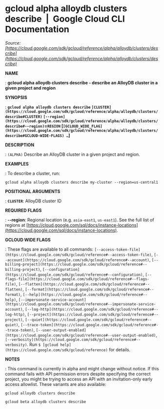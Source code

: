 # gcloud alpha alloydb clusters describe  |  Google Cloud CLI Documentation

*Source: [https://cloud.google.com/sdk/gcloud/reference/alpha/alloydb/clusters/describe](https://cloud.google.com/sdk/gcloud/reference/alpha/alloydb/clusters/describe)*

**NAME**

: **gcloud alpha alloydb clusters describe - describe an AlloyDB cluster in a given project and region**

**SYNOPSIS**

: **`gcloud alpha alloydb clusters describe` `[CLUSTER](https://cloud.google.com/sdk/gcloud/reference/alpha/alloydb/clusters/describe#CLUSTER)` `[--region](https://cloud.google.com/sdk/gcloud/reference/alpha/alloydb/clusters/describe#--region)`=`REGION` [`[GCLOUD_WIDE_FLAG](https://cloud.google.com/sdk/gcloud/reference/alpha/alloydb/clusters/describe#GCLOUD-WIDE-FLAGS) …`]**

**DESCRIPTION**

: `(ALPHA)` Describe an AlloyDB cluster in a given project and region.

**EXAMPLES**

: To describe a cluster, run:

```
gcloud alpha alloydb clusters describe my-cluster --region=us-central1
```

**POSITIONAL ARGUMENTS**

: **`CLUSTER`**:
AlloyDB cluster ID

**REQUIRED FLAGS**

: **--region**:
Regional location (e.g. `asia-east1`, `us-east1`). See the
full list of regions at [https://cloud.google.com/sql/docs/instance-locations](https://cloud.google.com/sql/docs/instance-locations).

**GCLOUD WIDE FLAGS**

: These flags are available to all commands: `[--access-token-file](https://cloud.google.com/sdk/gcloud/reference#--access-token-file)`,
`[--account](https://cloud.google.com/sdk/gcloud/reference#--account)`, `[--billing-project](https://cloud.google.com/sdk/gcloud/reference#--billing-project)`,
`[--configuration](https://cloud.google.com/sdk/gcloud/reference#--configuration)`,
`[--flags-file](https://cloud.google.com/sdk/gcloud/reference#--flags-file)`,
`[--flatten](https://cloud.google.com/sdk/gcloud/reference#--flatten)`, `[--format](https://cloud.google.com/sdk/gcloud/reference#--format)`, `[--help](https://cloud.google.com/sdk/gcloud/reference#--help)`, `[--impersonate-service-account](https://cloud.google.com/sdk/gcloud/reference#--impersonate-service-account)`,
`[--log-http](https://cloud.google.com/sdk/gcloud/reference#--log-http)`,
`[--project](https://cloud.google.com/sdk/gcloud/reference#--project)`, `[--quiet](https://cloud.google.com/sdk/gcloud/reference#--quiet)`, `[--trace-token](https://cloud.google.com/sdk/gcloud/reference#--trace-token)`, `[--user-output-enabled](https://cloud.google.com/sdk/gcloud/reference#--user-output-enabled)`,
`[--verbosity](https://cloud.google.com/sdk/gcloud/reference#--verbosity)`.
Run `$ [gcloud help](https://cloud.google.com/sdk/gcloud/reference)` for details.

**NOTES**

: This command is currently in alpha and might change without notice. If this
command fails with API permission errors despite specifying the correct project,
you might be trying to access an API with an invitation-only early access
allowlist. These variants are also available:

```
gcloud alloydb clusters describe
```

```
gcloud beta alloydb clusters describe
```